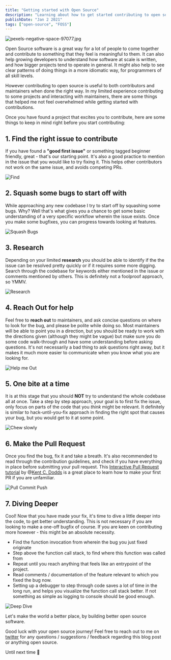 ```yaml
---
title: "Getting started with Open Source"
description: "Learning about how to get started contributing to open source."
publishDate: "Jan 2 2021"
tags: ["open-source", "FOSS"]
---
```


![pexels-negative-space-97077.jpg](https://cdn.hashnode.com/res/hashnode/image/upload/v1609583881817/z9XjczAxu.jpeg)

Open Source software is a great way for a lot of people to come together and contribute to something that they feel is meaningful to them. It can also help growing developers to understand how software at scale is written, and how bigger projects tend to operate in general. It might also help to see clear patterns of doing things in a more idiomatic way, for programmers of all skill levels.

However contributing to open source is useful to both contributors and maintainers when done the right way. In my limited experience contributing to some projects and interacting with maintainers, there are some things that helped me not feel overwhelmed while getting started with contributions.

Once you have found a project that excites you to contribute, here are some things to keep in mind right before you start contributing:

## 1. Find the right issue to contribute

If you have found a **"good first issue"** or something tagged beginner friendly, great - that's our starting point. It's also a good practice to mention in the issue that you would like to try fixing it. This helps other contributors not work on the same issue, and avoids competing PRs.

![Find](https://media.giphy.com/media/3orieUe6ejxSFxYCXe/giphy.gif)

## 2. Squash some bugs to start off with

While approaching any new codebase I try to start off by squashing some bugs. Why? Well that's what gives you a chance to get some basic understanding of a very specific workflow wherein the issue exists. Once you make some bugfixes, you can progress towards looking at features.

<img src="https://media.giphy.com/media/d3FA4wImIpTgm892/giphy.gif" alt="Squash Bugs">

## 3. Research

Depending on your limited **research** you should be able to identify if the the issue can be resolved pretty quickly or if it requires some more digging. Search through the codebase for keywords either mentioned in the issue or comments mentioned by others. This is definitely not a foolproof approach, so YMMV.

![Research](https://media.giphy.com/media/ZVik7pBtu9dNS/giphy.gif)

## 4. Reach Out for help

Feel free to **reach out** to maintainers, and ask concise questions on where to look for the bug, and please be polite while doing so. Most maintainers will be able to point you in a direction, but you should be ready to work with the directions given (although they might be vague) but make sure you do some code walk-through and have some understanding before asking questions. It's not necessarily a bad thing to ask questions right away, but it makes it much more easier to communicate when you know what you are looking for.

![Help me Out](https://media.giphy.com/media/l378t21NuMhiz9Kqk/giphy.gif)

## 5. One bite at a time

It is at this stage that you should **NOT** try to understand the whole codebase all at once. Take a step by step approach, your goal is to first fix the issue, only focus on parts of the code that you _think_ might be relevant. It definitely is similar to hack-until-you-fix approach in finding the right spot that causes your bug, but you would get to it at some point.

![Chew slowly](https://media.giphy.com/media/10OQWTQjJmwbXa/giphy.gif)

## 6. Make the Pull Request

Once you find the bug, fix it and take a breath. It's also recommended to read through the contribution guidelines, and check if you have everything in place before submitting your pull request. This [Interactive Pull Request tutorial](https://makeapullrequest.com/) by @[Kent C. Dodds](@kentcdodds) is a great place to learn how to make your first PR if you are unfamiliar.

![Pull Commit Push](https://media.giphy.com/media/cnhpl4IeYgU7MCBdV2/giphy.gif)

## 7. Diving Deeper

Cool! Now that you have made your fix, it's time to dive a little deeper into the code, to get better understanding. This is not necessary if you are looking to make a one-off bugfix of course. If you are keen on contributing more however - this might be an absolute necessity.

- Find the function invocation from wherein the bug you just fixed originate
- Step above the function call stack, to find where this function was called from
- Repeat until you reach anything that feels like an entrypoint of the project.
- Read comments / documentation of the feature relevant to which you fixed the bug now.
- Setting up a debugger to step through code saves a lot of time in the long run, and helps you visualize the function call stack better. If not something as simple as logging to console should be good enough.

![Deep Dive](https://media.giphy.com/media/mtUQxyq3Ez5OvJtcae/giphy.gif)

Let's make the world a better place, by building better open source software.

Good luck with your open source journey! Feel free to reach out to me on [twitter](https://twitter.com/__shriram) for any questions / suggestions / feedback regarding this blog post or anything open source.

Until next time 👋
